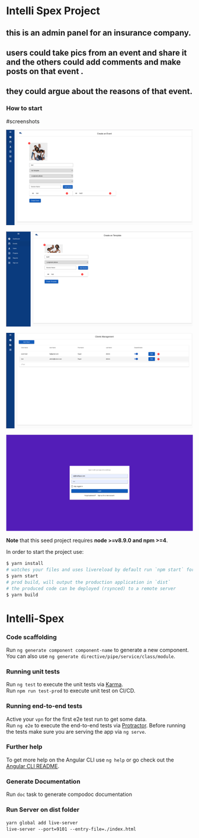 # Intelli Spex Project

## this is an admin panel for an insurance company.

## users could take pics from an event and share it and the others could add comments and make posts on that event .
## they could argue about the reasons of that event.

### How to start

#screenshots

![alt-text](./screen-shots/intelli-1.png)

![alt-text](./screen-shots/intelli-2.png)

![alt-text](./screen-shots/intelli-3.png)

![alt-text](./screen-shots/intelli-4.png)

**Note** that this seed project requires **node >=v8.9.0 and npm >=4**.

In order to start the project use:

```bash
$ yarn install
# watches your files and uses livereload by default run `npm start` for a dev server. Navigate to `http://localhost:4200/`. The app will automatically reload if you change any of the source files.
$ yarn start
# prod build, will output the production application in `dist`
# the produced code can be deployed (rsynced) to a remote server
$ yarn build
```
# Intelli-Spex

### Code scaffolding

Run `ng generate component component-name` to generate a new component. You can also use `ng generate directive/pipe/service/class/module`.

### Running unit tests

Run `ng test` to execute the unit tests via [Karma](https://karma-runner.github.io).<br>
Run `npm run test-prod` to execute unit test on CI/CD.

### Running end-to-end tests
Active your `vpn` for the first e2e test run to get some data.<br>
Run `ng e2e` to execute the end-to-end tests via [Protractor](http://www.protractortest.org/).
Before running the tests make sure you are serving the app via `ng serve`.

### Further help

To get more help on the Angular CLI use `ng help` or go check out the [Angular CLI README](https://github.com/angular/angular-cli/blob/master/README.md).

### Generate Documentation

Run `doc` task to generate compodoc documentation

### Run Server on dist folder
`yarn global add live-server`
<br>
`live-server --port=9101 --entry-file=./index.html`
